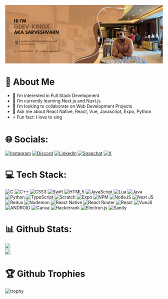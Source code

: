 ![git](gdev-kingx.png)

# 💫 About Me

- 👀 I’m interested in Full Stack Development
- 🌱 I’m currently learning Next.js and Nuxt.js
- 💞️ I’m looking to collaborate on Web Development Projects
- 💬 Ask me about React Native, React, Vue, Javascript, Expo, Python
- ⚡ Fun fact: I love to sing

# 🌐 Socials:
[![Instagram](https://img.shields.io/badge/Instagram-%23E4405F.svg?style=for-the-badge&logo=Instagram&logoColor=white)](https://instagram.com/gdev._king.x) [![Discord](https://img.shields.io/badge/Discord-%235865F2.svg?style=for-the-badge&logo=discord&logoColor=white)](https://discord.com/users/759323563945230367) [![LinkedIn](https://img.shields.io/badge/linkedin-%230077B5.svg?style=for-the-badge&logo=linkedin&logoColor=white)](https://linkedin.com/in/snsaru1578) [![Snapchat](https://img.shields.io/badge/Snapchat-%23FFFC00.svg?style=for-the-badge&logo=Snapchat&logoColor=white)](https://www.snapchat.com/add/sn_sarvesh35) [![X](https://img.shields.io/badge/X-%23000000.svg?style=for-the-badge&logo=X&logoColor=white)](https://x.com/SnSarveshR)

# 💻 Tech Stack:
![C](https://img.shields.io/badge/c-%2300599C.svg?style=for-the-badge&logo=c&logoColor=white) ![C++](https://img.shields.io/badge/C%2B%2B-00599C?style=for-the-badge&logo=c%2B%2B&logoColor=white) ![CSS3](https://img.shields.io/badge/css3-%231572B6.svg?style=for-the-badge&logo=css3&logoColor=white) ![Swift](https://img.shields.io/badge/swift-F54A2A?style=for-the-badge&logo=swift&logoColor=white) ![HTML5](https://img.shields.io/badge/html5-%23E34F26.svg?style=for-the-badge&logo=html5&logoColor=white) ![JavaScript](https://img.shields.io/badge/javascript-%23323330.svg?style=for-the-badge&logo=javascript&logoColor=%23F7DF1E) ![Lua](https://img.shields.io/badge/Lua-2C2D72?style=for-the-badge&logo=lua&logoColor=white) ![Java](https://img.shields.io/badge/java-%23ED8B00.svg?style=for-the-badge&logo=openjdk&logoColor=white) ![Python](https://img.shields.io/badge/python-3670A0?style=for-the-badge&logo=python&logoColor=ffdd54) ![TypeScript](https://img.shields.io/badge/typescript-%23007ACC.svg?style=for-the-badge&logo=typescript&logoColor=white) ![Scratch](https://img.shields.io/badge/Scratch-4D97FF?style=for-the-badge&logo=Scratch&logoColor=white) ![Expo](https://img.shields.io/badge/expo-1C1E24?style=for-the-badge&logo=expo&logoColor=#D04A37) ![NPM](https://img.shields.io/badge/NPM-%23000000.svg?style=for-the-badge&logo=npm&logoColor=white) ![NodeJS](https://img.shields.io/badge/node.js-6DA55F?style=for-the-badge&logo=node.js&logoColor=white) ![Next JS](https://img.shields.io/badge/Next-black?style=for-the-badge&logo=next.js&logoColor=white) ![Redux](https://img.shields.io/badge/redux-%23593d88.svg?style=for-the-badge&logo=redux&logoColor=white) ![Nodemon](https://img.shields.io/badge/NODEMON-%23323330.svg?style=for-the-badge&logo=nodemon&logoColor=%BBDEAD) ![React Native](https://img.shields.io/badge/react_native-%2320232a.svg?style=for-the-badge&logo=react&logoColor=%2361DAFB) ![React Router](https://img.shields.io/badge/React_Router-CA4245?style=for-the-badge&logo=react-router&logoColor=white) ![React](https://img.shields.io/badge/react-%2320232a.svg?style=for-the-badge&logo=react&logoColor=%2361DAFB) ![VueJS](https://img.shields.io/badge/Vue%20js-35495E?style=for-the-badge&logo=vuedotjs&logoColor=4FC08D) ![ANDROID](https://img.shields.io/badge/android-%2320232a.svg?style=for-the-badge&logo=android&logoColor=%a4c639) ![Canva](https://img.shields.io/badge/Canva-%2300C4CC.svg?style=for-the-badge&logo=Canva&logoColor=white) ![Hackerrank](https://img.shields.io/badge/-Hackerrank-2EC866?style=for-the-badge&logo=HackerRank&logoColor=white) ![Electron.js](https://img.shields.io/badge/Electron-191970?style=for-the-badge&logo=Electron&logoColor=white) ![Sanity](https://img.shields.io/badge/-Sanity-DA5050?style=for-the-badge&logo=Sanity&logoColor=white)

# 📊 Github Stats:

![](https://github-readme-stats.vercel.app/api?username=gdev-kingx&theme=dark&hide_border=false&include_all_commits=false&count_private=false)<br/>
![](https://github-readme-stats.vercel.app/api/top-langs/?username=gdev-kingx&theme=dark&hide_border=false&include_all_commits=false&count_private=false&layout=compact)

# 🏆 Github Trophies

![trophy](https://github-profile-trophy.vercel.app/?username=gdev-kingx&theme=onedark)
